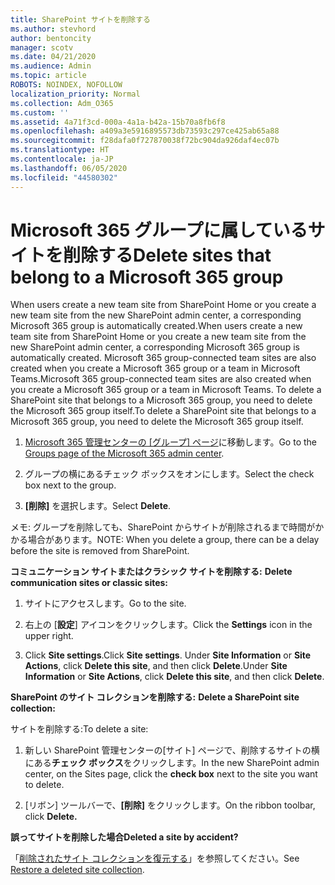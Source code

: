 ```yaml
---
title: SharePoint サイトを削除する
ms.author: stevhord
author: bentoncity
manager: scotv
ms.date: 04/21/2020
ms.audience: Admin
ms.topic: article
ROBOTS: NOINDEX, NOFOLLOW
localization_priority: Normal
ms.collection: Adm_O365
ms.custom: ''
ms.assetid: 4a71f3cd-000a-4a1a-b42a-15b70a8fb6f8
ms.openlocfilehash: a409a3e5916895573db73593c297ce425ab65a88
ms.sourcegitcommit: f28dafa0f727870038f72bc904da926daf4ec07b
ms.translationtype: HT
ms.contentlocale: ja-JP
ms.lasthandoff: 06/05/2020
ms.locfileid: "44580302"
---
```

# <a name="delete-sites-that-belong-to-a-microsoft-365-group"></a><span data-ttu-id="73a73-102">Microsoft 365 グループに属しているサイトを削除する</span><span class="sxs-lookup"><span data-stu-id="73a73-102">Delete sites that belong to a Microsoft 365 group</span></span>

<span data-ttu-id="73a73-103">When users create a new team site from SharePoint Home or you create a new team site from the new SharePoint admin center, a corresponding Microsoft 365 group is automatically created.</span><span class="sxs-lookup"><span data-stu-id="73a73-103">When users create a new team site from SharePoint Home or you create a new team site from the new SharePoint admin center, a corresponding Microsoft 365 group is automatically created.</span></span> <span data-ttu-id="73a73-104">Microsoft 365 group-connected team sites are also created when you create a Microsoft 365 group or a team in Microsoft Teams.</span><span class="sxs-lookup"><span data-stu-id="73a73-104">Microsoft 365 group-connected team sites are also created when you create a Microsoft 365 group or a team in Microsoft Teams.</span></span> <span data-ttu-id="73a73-105">To delete a SharePoint site that belongs to a Microsoft 365 group, you need to delete the Microsoft 365 group itself.</span><span class="sxs-lookup"><span data-stu-id="73a73-105">To delete a SharePoint site that belongs to a Microsoft 365 group, you need to delete the Microsoft 365 group itself.</span></span> 
  
1. <span data-ttu-id="73a73-106">[Microsoft 365 管理センターの [グループ] ページ](https://portal.office.com/adminportal/home#/groups)に移動します。</span><span class="sxs-lookup"><span data-stu-id="73a73-106">Go to the [Groups page of the Microsoft 365 admin center](https://portal.office.com/adminportal/home#/groups).</span></span>
    
2. <span data-ttu-id="73a73-107">グループの横にあるチェック ボックスをオンにします。</span><span class="sxs-lookup"><span data-stu-id="73a73-107">Select the check box next to the group.</span></span>
    
3. <span data-ttu-id="73a73-108">**[削除]** を選択します。</span><span class="sxs-lookup"><span data-stu-id="73a73-108">Select **Delete**.</span></span>
    
<span data-ttu-id="73a73-109">メモ: グループを削除しても、SharePoint からサイトが削除されるまで時間がかかる場合があります。</span><span class="sxs-lookup"><span data-stu-id="73a73-109">NOTE: When you delete a group, there can be a delay before the site is removed from SharePoint.</span></span>
  
<span data-ttu-id="73a73-110">**コミュニケーション サイトまたはクラシック サイトを削除する:** </span><span class="sxs-lookup"><span data-stu-id="73a73-110">**Delete communication sites or classic sites:**</span></span>

1. <span data-ttu-id="73a73-111">サイトにアクセスします。</span><span class="sxs-lookup"><span data-stu-id="73a73-111">Go to the site.</span></span>
  
2. <span data-ttu-id="73a73-112">右上の [**設定**] アイコンをクリックします。</span><span class="sxs-lookup"><span data-stu-id="73a73-112">Click the **Settings** icon in the upper right.</span></span> 
  
3. <span data-ttu-id="73a73-113">Click **Site settings**.</span><span class="sxs-lookup"><span data-stu-id="73a73-113">Click **Site settings**.</span></span> <span data-ttu-id="73a73-114">Under **Site Information** or **Site Actions**, click **Delete this site**, and then click **Delete**.</span><span class="sxs-lookup"><span data-stu-id="73a73-114">Under **Site Information** or **Site Actions**, click **Delete this site**, and then click **Delete**.</span></span>
  
<span data-ttu-id="73a73-115">**SharePoint のサイト コレクションを削除する:** </span><span class="sxs-lookup"><span data-stu-id="73a73-115">**Delete a SharePoint site collection:**</span></span>

<span data-ttu-id="73a73-116">サイトを削除する:</span><span class="sxs-lookup"><span data-stu-id="73a73-116">To delete a site:</span></span>
  
1. <span data-ttu-id="73a73-117">新しい SharePoint 管理センターの[サイト] ページで、削除するサイトの横にある**チェック ボックス**をクリックします。</span><span class="sxs-lookup"><span data-stu-id="73a73-117">In the new SharePoint admin center, on the Sites page, click the **check box** next to the site you want to delete.</span></span> 
    
2. <span data-ttu-id="73a73-118">[リボン] ツールバーで、**[削除]** をクリックします。</span><span class="sxs-lookup"><span data-stu-id="73a73-118">On the ribbon toolbar, click **Delete.**</span></span>
    
<span data-ttu-id="73a73-119">**誤ってサイトを削除した場合**</span><span class="sxs-lookup"><span data-stu-id="73a73-119">**Deleted a site by accident?**</span></span>

<span data-ttu-id="73a73-120">「[削除されたサイト コレクションを復元する](https://go.microsoft.com/fwlink/?linkid=867660)」を参照してください。</span><span class="sxs-lookup"><span data-stu-id="73a73-120">See [Restore a deleted site collection](https://go.microsoft.com/fwlink/?linkid=867660).</span></span>
  

